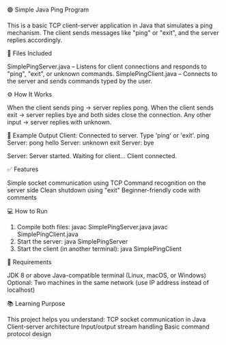 🟢 Simple Java Ping Program

This is a basic TCP client-server application in Java that simulates a ping mechanism. The client sends messages like "ping" or "exit", and the server replies accordingly.

📂 Files Included

SimplePingServer.java – Listens for client connections and responds to "ping", "exit", or unknown commands.
SimplePingClient.java – Connects to the server and sends commands typed by the user.

⚙️ How It Works

When the client sends ping → server replies pong.
When the client sends exit → server replies bye and both sides close the connection.
Any other input → server replies with unknown.

🧪 Example Output
Client:
Connected to server. Type 'ping' or 'exit'.
ping
Server: pong
hello
Server: unknown
exit
Server: bye

Server:
Server started. Waiting for client...
Client connected.

✅ Features

Simple socket communication using TCP
Command recognition on the server side
Clean shutdown using "exit"
Beginner-friendly code with comments

💻 How to Run

1. Compile both files:
javac SimplePingServer.java
javac SimplePingClient.java
2. Start the server:
java SimplePingServer
3. Start the client (in another terminal):
java SimplePingClient

📌 Requirements

JDK 8 or above
Java-compatible terminal (Linux, macOS, or Windows)
Optional: Two machines in the same network (use IP address instead of localhost)

📚 Learning Purpose

This project helps you understand:
TCP socket communication in Java
Client-server architecture
Input/output stream handling
Basic command protocol design
